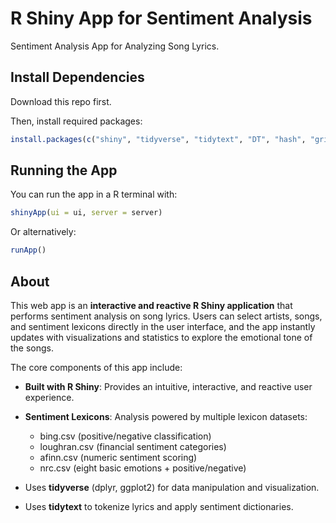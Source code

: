 # R Shiny App for Sentiment Analysis
Sentiment Analysis App for Analyzing Song Lyrics.

## Install Dependencies
Download this repo first.

Then, install required packages:

```r
install.packages(c("shiny", "tidyverse", "tidytext", "DT", "hash", "gridExtra"))
```

## Running the App
You can run the app in a R terminal with:
```r
shinyApp(ui = ui, server = server)
```

Or alternatively:
```r
runApp()
```

## About
This web app is an **interactive and reactive R Shiny application** that performs sentiment analysis on song lyrics. Users can select artists, songs, and sentiment lexicons directly in the user interface, and the app instantly updates with visualizations and statistics to explore the emotional tone of the songs.

The core components of this app include:
- **Built with R Shiny**: Provides an intuitive, interactive, and reactive user experience.

- **Sentiment Lexicons**: Analysis powered by multiple lexicon datasets:
    - bing.csv (positive/negative classification)
    - loughran.csv (financial sentiment categories)
    - afinn.csv (numeric sentiment scoring)
    - nrc.csv (eight basic emotions + positive/negative)

- Uses **tidyverse** (dplyr, ggplot2) for data manipulation and visualization.

- Uses **tidytext** to tokenize lyrics and apply sentiment dictionaries.